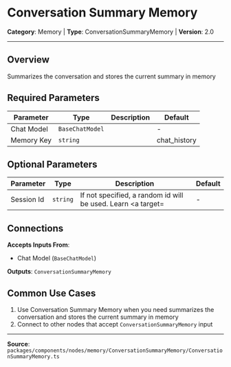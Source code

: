 # Conversation Summary Memory

**Category**: Memory | **Type**: ConversationSummaryMemory | **Version**: 2.0

---

## Overview

Summarizes the conversation and stores the current summary in memory

## Required Parameters

| Parameter | Type | Description | Default |
|-----------|------|-------------|---------|
| Chat Model | `BaseChatModel` |  | - |
| Memory Key | `string` |  | chat_history |

## Optional Parameters

| Parameter | Type | Description | Default |
|-----------|------|-------------|---------|
| Session Id | `string` | If not specified, a random id will be used. Learn <a target= | - |

## Connections

**Accepts Inputs From**:
- Chat Model (`BaseChatModel`)

**Outputs**: `ConversationSummaryMemory`

## Common Use Cases

1. Use Conversation Summary Memory when you need summarizes the conversation and stores the current summary in memory
2. Connect to other nodes that accept `ConversationSummaryMemory` input

---

**Source**: `packages/components/nodes/memory/ConversationSummaryMemory/ConversationSummaryMemory.ts`
